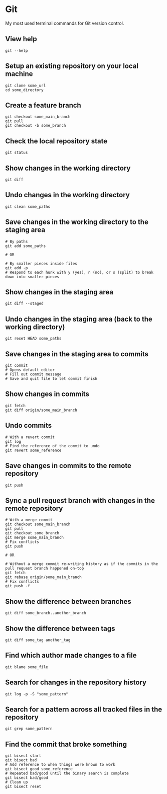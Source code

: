 # Git

My most used terminal commands for Git version control.

## View help

```shell
git --help
```

## Setup an existing repository on your local machine

```shell
git clone some_url
cd some_directory
```

## Create a feature branch

```shell
git checkout some_main_branch
git pull
git checkout -b some_branch
```

## Check the local repository state

```shell
git status
```

## Show changes in the working directory

```shell
git diff
```

## Undo changes in the working directory

```shell
git clean some_paths
```

## Save changes in the working directory to the staging area

```shell
# By paths
git add some_paths

# OR

# By smaller pieces inside files
git add -p
# Respond to each hunk with y (yes), n (no), or s (split) to break down into smaller pieces
```

## Show changes in the staging area

```shell
git diff --staged
```

## Undo changes in the staging area (back to the working directory)

```shell
git reset HEAD some_paths
```

## Save changes in the staging area to commits

```shell
git commit
# Opens default editor
# Fill out commit message
# Save and quit file to let commit finish
```

## Show changes in commits

```shell
git fetch
git diff origin/some_main_branch
```

## Undo commits

```shell
# With a revert commit
git log
# Find the reference of the commit to undo
git revert some_reference
```

## Save changes in commits to the remote repository

```shell
git push
```

## Sync a pull request branch with changes in the remote repository

```shell
# With a merge commit
git checkout some_main_branch
git pull
git checkout some_branch
git merge some_main_branch
# Fix conflicts
git push

# OR

# Without a merge commit re-writing history as if the commits in the pull request branch happened on-top
git fetch
git rebase origin/some_main_branch
# Fix conflicts
git push -f
```

## Show the difference between branches

```shell
git diff some_branch..another_branch
```

## Show the difference between tags

```shell
git diff some_tag another_tag
```

## Find which author made changes to a file

```shell
git blame some_file
```

## Search for changes in the repository history

```shell
git log -p -S "some_pattern"
```

## Search for a pattern across all tracked files in the repository

```shell
git grep some_pattern
```

## Find the commit that broke something

```shell
git bisect start
git bisect bad
# Add reference to when things were known to work
git bisect good some_reference
# Repeated bad/good until the binary search is complete
git bisect bad/good
# Clean up
git bisect reset
```
